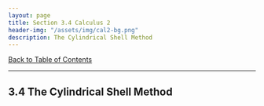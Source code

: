 ```yaml
---
layout: page
title: Section 3.4 Calculus 2
header-img: "/assets/img/cal2-bg.png"
description: The Cylindrical Shell Method
---
```


[Back to Table of Contents](../..)

---

## 3.4 The Cylindrical Shell Method
